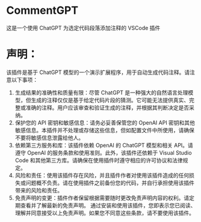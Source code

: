 # CommentGPT
这是一个使用 ChatGPT 为选定代码段落添加注释的 VSCode 插件
# 声明：
该插件是基于 ChatGPT 模型的一个演示扩展程序，用于自动生成代码注释。请注意以下事项：
1. 生成结果的准确性和质量有限：尽管 ChatGPT 是一种强大的自然语言处理模型，但生成的注释仅仅是基于给定代码片段的猜测。它可能无法提供真实、完整或准确的注释。用户应该审查和验证生成的注释，并根据其判断决定是否采纳。
2. 保护您的 API 密钥和敏感信息：请务必妥善保管您的 OpenAI API 密钥和其他敏感信息。本插件并不处理或存储这些信息，但如配置文件中所使用，请确保不要将敏感信息泄露给他人。
3. 依赖第三方服务和库：该插件依赖 OpenAI 的 ChatGPT 模型和相关 API。请遵守 OpenAI 的服务条款和使用准则。此外，该插件还依赖于 Visual Studio Code 和其他第三方库。请确保在使用插件时遵守相应的许可协议和法律规定。
4. 风险和责任：使用该插件存在风险，并且插件作者对使用该插件造成的任何损失或问题概不负责。请在使用插件之前备份您的代码，并自行承担使用该插件带来的风险和责任。
5. 免责声明的变更：插件作者保留根据需要随时更改免责声明内容的权利。请定期查看并了解最新的免责声明。
通过安装和使用该插件，您即表示您已阅读、理解并同意接受以上免责声明。如果您不同意这些条款，请不要使用该插件。
